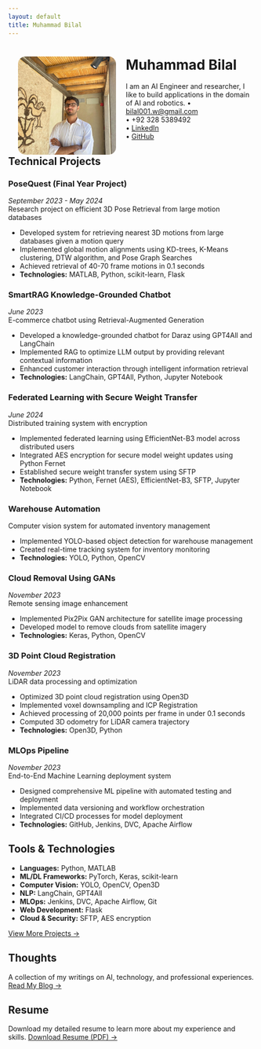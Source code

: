```yaml
---
layout: default
title: Muhammad Bilal
---
```


<div class="profile-section">
  <img src="profile.jpeg" width="200" height="200" style="border-radius: 15px; object-fit: cover;" align="left" hspace="20">
  
  # Muhammad Bilal
  I am an AI Engineer and researcher, I like to build applications in the domain of AI and robotics. 
  • bilal001.w@gmail.com  
  • +92 328 5389492  
  • [LinkedIn](https://linkedin.com/in/mbilal-1608-pk)  
  • [GitHub](https://github.com/Bambokyo)
</div>

## Technical Projects

### PoseQuest (Final Year Project)
*September 2023 - May 2024*  
Research project on efficient 3D Pose Retrieval from large motion databases
- Developed system for retrieving nearest 3D motions from large databases given a motion query
- Implemented global motion alignments using KD-trees, K-Means clustering, DTW algorithm, and Pose Graph Searches
- Achieved retrieval of 40-70 frame motions in 0.1 seconds
- **Technologies:** MATLAB, Python, scikit-learn, Flask

### SmartRAG Knowledge-Grounded Chatbot
*June 2023*  
E-commerce chatbot using Retrieval-Augmented Generation
- Developed a knowledge-grounded chatbot for Daraz using GPT4All and LangChain
- Implemented RAG to optimize LLM output by providing relevant contextual information
- Enhanced customer interaction through intelligent information retrieval
- **Technologies:** LangChain, GPT4All, Python, Jupyter Notebook

### Federated Learning with Secure Weight Transfer
*June 2024*  
Distributed training system with encryption
- Implemented federated learning using EfficientNet-B3 model across distributed users
- Integrated AES encryption for secure model weight updates using Python Fernet
- Established secure weight transfer system using SFTP
- **Technologies:** Python, Fernet (AES), EfficientNet-B3, SFTP, Jupyter Notebook

### Warehouse Automation
Computer vision system for automated inventory management
- Implemented YOLO-based object detection for warehouse management
- Created real-time tracking system for inventory monitoring
- **Technologies:** YOLO, Python, OpenCV

### Cloud Removal Using GANs
*November 2023*  
Remote sensing image enhancement
- Implemented Pix2Pix GAN architecture for satellite image processing
- Developed model to remove clouds from satellite imagery
- **Technologies:** Keras, Python, OpenCV

### 3D Point Cloud Registration
*November 2023*  
LiDAR data processing and optimization
- Optimized 3D point cloud registration using Open3D
- Implemented voxel downsampling and ICP Registration
- Achieved processing of 20,000 points per frame in under 0.1 seconds
- Computed 3D odometry for LiDAR camera trajectory
- **Technologies:** Open3D, Python

### MLOps Pipeline
*November 2023*  
End-to-End Machine Learning deployment system
- Designed comprehensive ML pipeline with automated testing and deployment
- Implemented data versioning and workflow orchestration
- Integrated CI/CD processes for model deployment
- **Technologies:** GitHub, Jenkins, DVC, Apache Airflow

## Tools & Technologies
- **Languages:** Python, MATLAB
- **ML/DL Frameworks:** PyTorch, Keras, scikit-learn
- **Computer Vision:** YOLO, OpenCV, Open3D
- **NLP:** LangChain, GPT4All
- **MLOps:** Jenkins, DVC, Apache Airflow, Git
- **Web Development:** Flask
- **Cloud & Security:** SFTP, AES encryption

[View More Projects →](./projects)

## Thoughts
A collection of my writings on AI, technology, and professional experiences.
[Read My Blog →](./blog)

## Resume
Download my detailed resume to learn more about my experience and skills.
[Download Resume (PDF) →](./resume.pdf)
